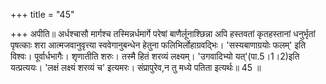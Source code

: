 +++
title = "45"

+++
अपीति॥ अर्धश्चासौ मार्गश्च तस्मिन्नर्धमार्गे परेषां बाणैर्लूनाश्छिन्ना अपि हस्तवतां कृतहस्तानां धनुर्भृतां पृषत्काः शरा आत्मजवानुवृत्त्या स्ववेगानुबन्धेन हेतुना फलिभिर्लोहाग्रवद्भिः। 'सस्यबाणाग्रयोः फलम्' इति विश्वः। पूर्वार्धभागैः। शृणातीति शरुः। तस्मै हितं शरव्यं लक्ष्यम्। 'उगवादिभ्यो यत्'(पा.5।1।2)इति यत्प्रत्ययः। 'लक्षं लक्ष्यं शरव्यं च' इत्यमरः। संप्रापुरेव,न तु मध्ये पतिता इत्यर्थः॥ 45 ॥
